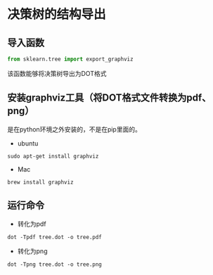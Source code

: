 # 决策树的结构导出

## 导入函数

```python
from sklearn.tree import export_graphviz
```

该函数能够将决策树导出为DOT格式

## 安装graphviz工具（将DOT格式文件转换为pdf、png）

是在python环境之外安装的，不是在pip里面的。

- ubuntu

`sudo apt-get install graphviz`

- Mac

`brew install graphviz`

## 运行命令

- 转化为pdf

`dot -Tpdf tree.dot -o tree.pdf`

- 转化为png

`dot -Tpng tree.dot -o tree.png`
